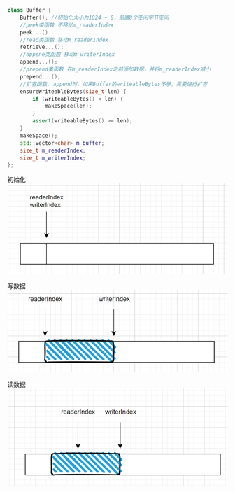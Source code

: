 ```cpp
class Buffer {
    Buffer(); //初始化大小为1024 + 8，前置8个空闲字节空间
    //peek类函数 不移动m_readerIndex
    peek...()
    //read类函数 移动m_readerIndex
    retrieve...();
    //appene类函数 移动m_writerIndex
    append...();
    //prepend类函数 在m_readerIndex之前添加数据，并将m_readerIndex减小
    prepend...();
    //扩容函数, append时，如果Buffer的writeableBytes不够，需要进行扩容
    ensureWriteableBytes(size_t len) {
        if (writeableBytes() < len) {
            makeSpace(len);
        }
        assert(writeableBytes() >= len);
    }
    makeSpace();
    std::vector<char> m_buffer;
    size_t m_readerIndex;
    size_t m_writerIndex;
};
```

初始化
<img src=../images/2.png>

写数据
<img src=../images/1.png>

读数据
<img src=../images/3.png>

